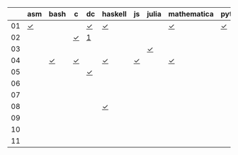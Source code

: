 |    | asm        | bash        | c        | dc         | haskell   | js        | julia     | mathematica | python    | ruby      | vim        |
| -- | ---        | ----        | -        | --         | -------   | --        | -----     | ----------- | ------    | ----      | ---        |
| 01 | [✓][01asm] |             |          | [✓][01dc]  | [✓][01hs] |           |           | [✓][01mma]  | [✓][01py] | [✓][01rb] |            |
| 02 |            |             | [✓][02c] | [1][02dc]  |           |           |           |             |           | [✓][02rb] |            |
| 03 |            |             |          |            |           |           | [✓][03jl] |             |           | [✓][03rb] |            |
| 04 |            | [✓][04bash] | [✓][04c] |            | [✓][04hs] | [✓][04js] |           | [✓][04mma]  |           | [✓][04rb] | [✓][04vim] |
| 05 |            |             |          | [✓][05dc]  |           |           |           |             |           | [✓][05rb] |            |
| 06 |            |             |          |            |           |           |           |             |           | [✓][06rb] |            |
| 07 |            |             |          |            |           |           |           |             |           | [✓][07rb] |            |
| 08 |            |             |          |            | [✓][08hs] |           |           |             |           | [✓][08rb] |            |
| 09 |            |             |          |            |           |           |           |             |           | [✓][09rb] |            |
| 10 |            |             |          |            |           |           |           |             |           | [✓][10rb] |            |
| 11 |            |             |          |            |           |           |           |             |           | [✓][11rb] |            |

[01asm]:  https://github.com/tckmn/polyaoc-2019/tree/master/01/asm
[01dc]:   https://github.com/tckmn/polyaoc-2019/tree/master/01/dc
[01hs]:   https://github.com/tckmn/polyaoc-2019/tree/master/01/hs
[01mma]:  https://github.com/tckmn/polyaoc-2019/tree/master/01/mma
[01py]:   https://github.com/tckmn/polyaoc-2019/tree/master/01/py
[01rb]:   https://github.com/tckmn/polyaoc-2019/tree/master/01/rb
[02c]:    https://github.com/tckmn/polyaoc-2019/tree/master/02/c
[02dc]:   https://github.com/tckmn/polyaoc-2019/tree/master/02/dc
[02rb]:   https://github.com/tckmn/polyaoc-2019/tree/master/02/rb
[03jl]:   https://github.com/tckmn/polyaoc-2019/tree/master/03/jl
[03rb]:   https://github.com/tckmn/polyaoc-2019/tree/master/03/rb
[04bash]: https://github.com/tckmn/polyaoc-2019/tree/master/04/bash
[04c]:    https://github.com/tckmn/polyaoc-2019/tree/master/04/c
[04hs]:   https://github.com/tckmn/polyaoc-2019/tree/master/04/hs
[04js]:   https://github.com/tckmn/polyaoc-2019/tree/master/04/js
[04mma]:  https://github.com/tckmn/polyaoc-2019/tree/master/04/mma
[04rb]:   https://github.com/tckmn/polyaoc-2019/tree/master/04/rb
[04vim]:  https://github.com/tckmn/polyaoc-2019/tree/master/04/vim
[05dc]:   https://github.com/tckmn/polyaoc-2019/tree/master/05/dc
[05rb]:   https://github.com/tckmn/polyaoc-2019/tree/master/05/rb
[06rb]:   https://github.com/tckmn/polyaoc-2019/tree/master/06/rb
[07rb]:   https://github.com/tckmn/polyaoc-2019/tree/master/07/rb
[08hs]:   https://github.com/tckmn/polyaoc-2019/tree/master/08/hs
[08rb]:   https://github.com/tckmn/polyaoc-2019/tree/master/08/rb
[09rb]:   https://github.com/tckmn/polyaoc-2019/tree/master/09/rb
[10rb]:   https://github.com/tckmn/polyaoc-2019/tree/master/10/rb
[11rb]:   https://github.com/tckmn/polyaoc-2019/tree/master/11/rb

